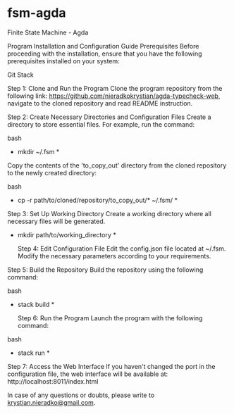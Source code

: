 # fsm-agda 
Finite State Machine - Agda 

Program Installation and Configuration Guide
Prerequisites
Before proceeding with the installation, ensure that you have the following prerequisites installed on your system:

Git
Stack


Step 1: Clone and Run the Program
Clone the program repository from the following link: https://github.com/nieradkokrystian/agda-typecheck-web,
navigate to the cloned repository and read README instruction.

Step 2: Create Necessary Directories and Configuration Files
Create a directory to store essential files. For example, run the command:

bash
* mkdir ~/.fsm *

Copy the contents of the 'to_copy_out' directory from the cloned repository to the newly created directory:

bash
* cp -r path/to/cloned/repository/to_copy_out/* ~/.fsm/ *

Step 3: Set Up Working Directory
Create a working directory where all necessary files will be generated.

* mkdir path/to/working_directory *

  Step 4: Edit Configuration File
Edit the config.json file located at ~/.fsm.
Modify the necessary parameters according to your requirements.

Step 5: Build the Repository
Build the repository using the following command:

bash
* stack build *

  Step 6: Run the Program
Launch the program with the following command:

bash
* stack run *


Step 7: Access the Web Interface
If you haven't changed the port in the configuration file, the web interface will be available at:
http://localhost:8011/index.html




In case of any questions or doubts, please write to krystian.nieradko@gmail.com.

